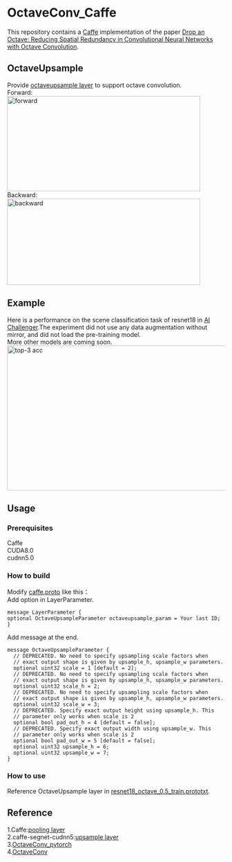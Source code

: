 # OctaveConv_Caffe
This repository contains a [Caffe](https://github.com/BVLC/caffe) implementation of the paper [Drop an Octave: Reducing Spatial Redundancy in Convolutional Neural Networks with Octave Convolution](https://arxiv.org/abs/1904.05049).  
## OctaveUpsample
Provide [octaveupsample layer](https://github.com/chaipangpang/OctaveConv_Caffe/tree/master/octave_upsample_layer) to support octave convolution.  
Forward:    
 <img src="https://github.com/chaipangpang/OctaveConv_Caffe/blob/master/pics/forward.jpg" width="447" height="220" alt="forward"/>    
Backward:   
<img src="https://github.com/chaipangpang/OctaveConv_Caffe/blob/master/pics/backward.jpg" width="447" height="200" alt="backward"/>  
## Example  
Here is a performance on the scene classification task of resnet18 in [AI Challenger](https://challenger.ai/?lan=zh).The experiment did not use any data augmentation without mirror, and did not load the pre-training model.  
More other models are coming soon.  
<img src="https://github.com/chaipangpang/OctaveConv_Caffe/blob/master/pics/acc.jpg" width="612" height="335" alt="top-3 acc"/>  
## Usage  
### Prerequisites  
   Caffe  
   CUDA8.0  
   cudnn5.0  
### How to build 
Modify [caffe.proto](https://github.com/BVLC/caffe/blob/master/src/caffe/proto/caffe.proto) like this：  
Add option in LayerParameter.
```
message LayerParameter {
optional OctaveUpsampleParameter octaveupsample_param = Your last ID;
}
```  
Add message at the end.
```
message OctaveUpsampleParameter {
  // DEPRECATED. No need to specify upsampling scale factors when
  // exact output shape is given by upsample_h, upsample_w parameters.
  optional uint32 scale = 1 [default = 2];
  // DEPRECATED. No need to specify upsampling scale factors when
  // exact output shape is given by upsample_h, upsample_w parameters.
  optional uint32 scale_h = 2;
  // DEPRECATED. No need to specify upsampling scale factors when
  // exact output shape is given by upsample_h, upsample_w parameters.
  optional uint32 scale_w = 3;
  // DEPRECATED. Specify exact output height using upsample_h. This
  // parameter only works when scale is 2
  optional bool pad_out_h = 4 [default = false];
  // DEPRECATED. Specify exact output width using upsample_w. This
  // parameter only works when scale is 2
  optional bool pad_out_w = 5 [default = false];
  optional uint32 upsample_h = 6;
  optional uint32 upsample_w = 7;
}
```
### How to use  
Reference OctaveUpsample layer in [resnet18_octave_0.5_train.prototxt](https://github.com/chaipangpang/OctaveConv_Caffe/blob/master/model_example/Resnet18/resnet18_octave_0.5_train.prototxt).  

## Reference  
1.Caffe:[pooling layer](https://github.com/BVLC/caffe/blob/master/src/caffe/layers/pooling_layer.cpp)  
2.caffe-segnet-cudnn5:[upsample layer](https://github.com/TimoSaemann/caffe-segnet-cudnn5/blob/master/src/caffe/layers/upsample_layer.cpp)   
3.[OctaveConv_pytorch](https://github.com/lxtGH/OctaveConv_pytorch)  
4.[OctaveConv](https://github.com/terrychenism/OctaveConv)  

